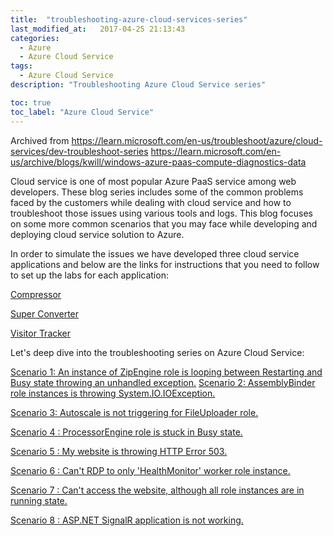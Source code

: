 ```yaml
---
title:  "troubleshooting-azure-cloud-services-series"
last_modified_at:   2017-04-25 21:13:43
categories: 
  - Azure
  - Azure Cloud Service
tags:
  - Azure Cloud Service
description: "Troubleshooting Azure Cloud Service series"

toc: true
toc_label: "Azure Cloud Service"
---
```


Archived from https://learn.microsoft.com/en-us/troubleshoot/azure/cloud-services/dev-troubleshoot-series
https://learn.microsoft.com/en-us/archive/blogs/kwill/windows-azure-paas-compute-diagnostics-data

Cloud service is one of most popular Azure PaaS service among web developers. These blog series includes some of the common problems faced by the customers while dealing with cloud service and how to troubleshoot those issues using various tools and logs. This blog focuses on some more common scenarios that you may face while developing and deploying cloud service solution to Azure.

In order to simulate the issues we have developed three cloud service applications and below are the links for instructions that you need to follow to set up the labs for each application:

[Compressor](https://github.com/prchanda/compressor)

[Super Converter](https://github.com/prchanda/superconvertor)

[Visitor Tracker](https://github.com/prchanda/visitortracker)

Let's deep dive into the troubleshooting series on Azure Cloud Service:

[Scenario 1: An instance of ZipEngine role is looping between Restarting and Busy state throwing an unhandled exception.](https://learn.microsoft.com/de-DE/troubleshoot/azure/cloud-services/dev-zipengine-role-stuck-busy-restart)
[Scenario 2: AssemblyBinder role instances is throwing System.IO.IOException.](https://learn.microsoft.com/de-DE/troubleshoot/azure/cloud-services/dev-assemblybinder-role-instance-stuck-busy-restart)

[Scenario 3: Autoscale is not triggering for FileUploader role.](https://learn.microsoft.com/de-DE/troubleshoot/azure/cloud-services/dev-assemblybinder-role-instance-stuck-busy-restart)

[Scenario 4 : ProcessorEngine role is stuck in Busy state.](https://learn.microsoft.com/de-DE/troubleshoot/azure/cloud-services/dev-processorengine-role-stuck-busy-state)

[Scenario 5 : My website is throwing HTTP Error 503.](https://learn.microsoft.com/de-DE/troubleshoot/azure/cloud-services/dev-http-error-503-cannot-access-website)

[Scenario 6 : Can't RDP to only 'HealthMonitor' worker role instance.](https://learn.microsoft.com/de-DE/troubleshoot/azure/cloud-services/dev-connect-healthmonitor-worker-role-rdp)

[Scenario 7 : Can't access the website, although all role instances are in running state.](https://learn.microsoft.com/de-DE/troubleshoot/azure/cloud-services/dev-asp-net-signair-app-cannot-access)

[Scenario 8 : ASP.NET SignalR application is not working.](https://learn.microsoft.com/de-DE/troubleshoot/azure/cloud-services/dev-aspnet-signalr-application-not-work)
